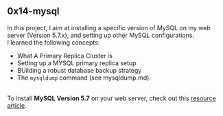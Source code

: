 ## 0x14-mysql

In this project, I aim at installing a specific version of MySQL on my web server (Version 5.7.x), and setting up other MySQL configurations.
<br>
I learned the following concepts:
- What A Primary Replica Cluster is
- Setting up a MYSQL primary replica setup
- BUilding a robust database backup strategy
- The `mysqldump` command (see mysqldump.md).
<br>
To install <strong>MySQL Version 5.7</strong> on your web server, check out this <a href="https://www.letscloud.io/community/how-to-install-mysql-57-on-ubuntu-2004">resource article</a>.
